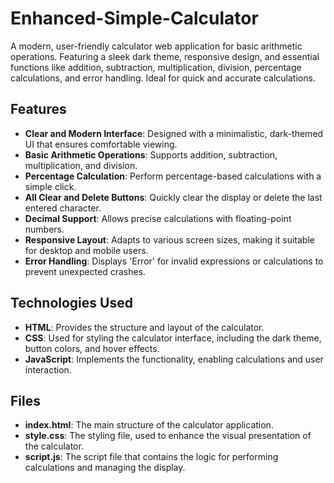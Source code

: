 # Enhanced-Simple-Calculator

A modern, user-friendly calculator web application for basic arithmetic operations. Featuring a sleek dark theme, responsive design, and essential functions like addition, subtraction, multiplication, division, percentage calculations, and error handling. Ideal for quick and accurate calculations.

## Features

- **Clear and Modern Interface**: Designed with a minimalistic, dark-themed UI that ensures comfortable viewing.
- **Basic Arithmetic Operations**: Supports addition, subtraction, multiplication, and division.
- **Percentage Calculation**: Perform percentage-based calculations with a simple click.
- **All Clear and Delete Buttons**: Quickly clear the display or delete the last entered character.
- **Decimal Support**: Allows precise calculations with floating-point numbers.
- **Responsive Layout**: Adapts to various screen sizes, making it suitable for desktop and mobile users.
- **Error Handling**: Displays 'Error' for invalid expressions or calculations to prevent unexpected crashes.

## Technologies Used

- **HTML**: Provides the structure and layout of the calculator.
- **CSS**: Used for styling the calculator interface, including the dark theme, button colors, and hover effects.
- **JavaScript**: Implements the functionality, enabling calculations and user interaction.

## Files

- **index.html**: The main structure of the calculator application.
- **style.css**: The styling file, used to enhance the visual presentation of the calculator.
- **script.js**: The script file that contains the logic for performing calculations and managing the display.
